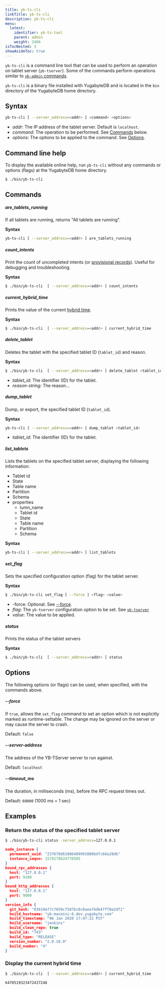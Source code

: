 ```yaml
---
title: yb-ts-cli
linkTitle: yb-ts-cli
description: yb-ts-cli
menu:
  latest:
    identifier: yb-ts-tool
    parent: admin
    weight: 2466
isTocNested: 3
showAsideToc: true
---
```


`yb-ts-cli` is a command line tool that can be used to perform an operation on tablet server (`yb-tserver`). Some of the commands perform operations similar to [`yb-admin` commands](../../../reference/configuration/yb-tserver).

`yb-ts-cli` is a binary file installed with YugabyteDB and is located in the `bin` directory of the YugabyteDB home directory.

## Syntax

```sh
yb-ts-cli [ --server_address=<addr> ] <command> <options>
```

- *addr*: The IP address of the tablet server. Default is `localhost`.
- *command*: The operation to be performed. See [Commands](#commands) below.
- *options*: The options to be applied to the command. See [Options](#options).

## Command line help

To display the available online help, run `yb-ts-cli` without any commands or options (flags) at the YugabyteDB home directory.

```sh
$ ./bin/yb-ts-cli
```

## Commands

##### are_tablets_running

If all tablets are running, returns "All tablets are running".

**Syntax**

```sh
yb-ts-cli [ --server_address=<addr> ] are_tablets_running
```

##### count_intents

Print the count of uncompleted intents (or [provisional records](../../../architecture/transactions/ditributed-txns/#provisional-records)). Useful for debugging and troubleshooting.

**Syntax**

```sh
$ ./bin/yb-ts-cli  [ --server_address=<addr> ] count_intents
```

##### current_hybrid_time

Prints the value of the current [hybrid time](../../../architecture/transactions/single-row-transactions/#hybrid-time-as-an-mvcc-timestamp).

**Syntax**

```sh
$ ./bin/yb-ts-cli  [ --server_address=<addr> ] current_hybrid_time
```

##### delete_tablet

Deletes the tablet with the specified tablet ID (`tablet_id`) and reason.

**Syntax**

```sh
$ ./bin/yb-ts-cli  [ --server_address=<addr> ] delete_tablet <tablet_id> <reason-string>
```

- *tablet_id*: The identifier (ID) for the tablet.
- *reason-string*: The reason...

##### dump_tablet

Dump, or export, the specified tablet ID (`tablet_id`).

**Syntax**

```sh
yb-ts-cli [ --server_address=<addr> ] dump_tablet <tablet_id>
```

- *tablet_id*: The identifier (ID) for the tablet.

##### list_tablets

Lists the tablets on the specified tablet server, displaying the following information:

- Tablet id
- State
- Table name
- Partition
- Schema
- properties
  - lumn_name
  - Tablet id
  - State
  - Table name
  - Partition
  - Schema

**Syntax**

```sh
yb-ts-cli [ --server_address=<addr> ] list_tablets
```

##### set_flag

Sets the specified configuration option (flag) for the tablet server.

**Syntax**

```sh
$ ./bin/yb-ts-cli set_flag [ --force ] <flag> <value>
```

- -force: Optional. See [--force](#force).
- *flag*: The `yb-tserver` configuration option to be set. See [`yb-tserver`](../../../reference/configuration/yb-tserver/#configuration-options)
- *value*: The value to be applied.

##### status

Prints the status of the tablet servers

**Syntax**

```sh
$ ./bin/yb-ts-cli  [ --server_address=<addr> ] status
```

## Options

The following options (or flags) can be used, when specified, with the commands above.

##### --force

If `true`, allows the `set_flag` command to set an option which is not explicitly marked as runtime-settable. The change may be ignored on the server or may cause the server to crash.

Default: `false`

##### --server-address

The address of the YB-TServer server to run against.

Default: `localhost`

##### --timeout_ms

The duration, in milliseconds (ms), before the RPC request times out.

Default: `60000` (1000 ms = 1 sec)

## Examples

### Return the status of the specified tablet server

```sh
$ ./bin/yb-ts-cli status -server_address=127.0.0.1
```

```json
node_instance {
  permanent_uuid: "237678d61086489991080bdfc68a28db"
  instance_seqno: 1579278624770505
}
bound_rpc_addresses {
  host: "127.0.0.1"
  port: 9100
}
bound_http_addresses {
  host: "127.0.0.1"
  port: 9000
}
version_info {
  git_hash: "83610e77c7659c7587bc0c8aea76db47ff8e2df1"
  build_hostname: "yb-macmini-6.dev.yugabyte.com"
  build_timestamp: "06 Jan 2020 17:47:22 PST"
  build_username: "jenkins"
  build_clean_repo: true
  build_id: "743"
  build_type: "RELEASE"
  version_number: "2.0.10.0"
  build_number: "4"
}
```

### Display the current hybrid time

```sh
$ ./bin/yb-ts-cli  [ --server_address=<addr> ] current_hybrid_time
```

```
6470519323472437248
```

### 